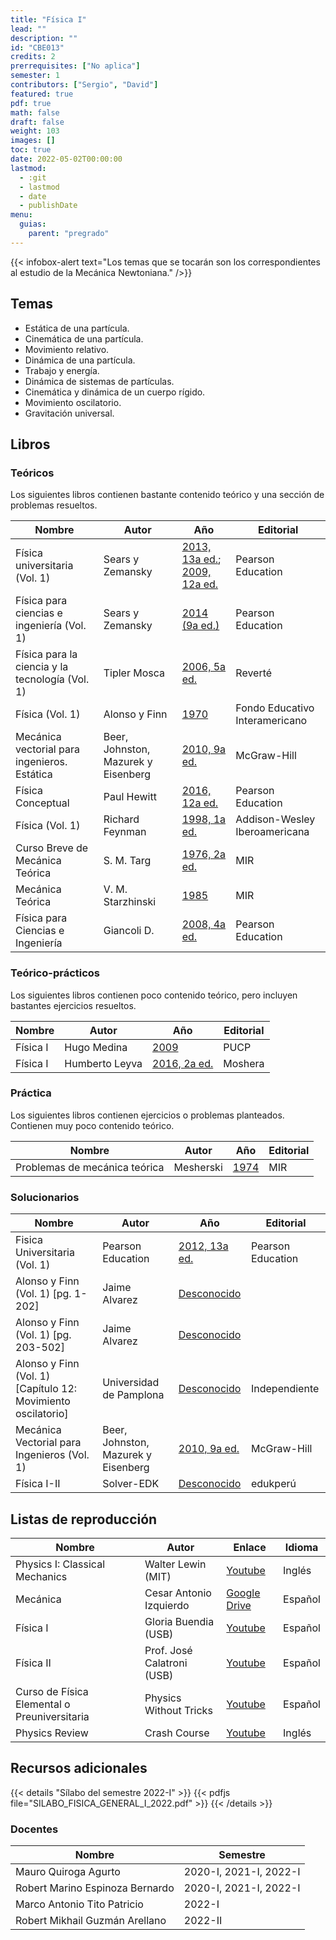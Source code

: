 ```yaml
---
title: "Física I"
lead: ""
description: ""
id: "CBE013"
credits: 2
prerrequisites: ["No aplica"]
semester: 1
contributors: ["Sergio", "David"]
featured: true
pdf: true
math: false
draft: false
weight: 103
images: []
toc: true
date: 2022-05-02T00:00:00
lastmod:
  - :git
  - lastmod
  - date
  - publishDate
menu:
  guias:
    parent: "pregrado"
---
```


{{< infobox-alert text="Los temas que se tocarán son los correspondientes al estudio de la Mecánica Newtoniana." />}}

## Temas

- Estática de una partícula.
- Cinemática de una partícula.
- Movimiento relativo.
- Dinámica de una partícula.
- Trabajo y energía.
- Dinámica de sistemas de partículas.
- Cinemática y dinámica de un cuerpo rígido.
- Movimiento oscilatorio.
- Gravitación universal.

## Libros

### Teóricos

Los siguientes libros contienen bastante contenido teórico y una sección de problemas resueltos.

| Nombre | Autor | Año | Editorial |
| ------ | ----- | --- | --------- |
| Física universitaria (Vol. 1) | Sears y Zemansky | [2013, 13a ed.](https://drive.google.com/file/d/1JEhFy-xIF3U1chhclBM0dmnONwiHJY9q/view?usp=sharing); [2009, 12a ed.](https://drive.google.com/file/d/1wlr58KYJJmywtvoaWgdPEkSUR4KbYOFv/view?usp=sharing) | Pearson Education |
| Física para ciencias e ingeniería (Vol. 1) | Sears y Zemansky | [2014 (9a ed.)](https://drive.google.com/file/d/1kRXGXKdSE_8mrBfGFazXGblwVQgY6KuR/view?usp=sharing) | Pearson Education |
| Física para la ciencia y la tecnología (Vol. 1) | Tipler Mosca | [2006, 5a ed.](https://drive.google.com/file/d/1ANwciKHwuf5taBL1Ur9MQMTn0sH1Y1He/view?usp=sharing) | Reverté |
| Física (Vol. 1) | Alonso y Finn | [1970](https://drive.google.com/file/d/1ZX393SP2QQZWjvls7Bq0okk17ETNYqR_/view?usp=sharing) | Fondo Educativo Interamericano |
| Mecánica vectorial para ingenieros. Estática | Beer, Johnston, Mazurek y Eisenberg | [2010, 9a ed.](https://drive.google.com/file/d/1c0WeL6fD4ISaQzLmZ_RKQmNIPM8zJJ2-/view?usp=sharing) | McGraw-Hill |
| Física Conceptual | Paul Hewitt | [2016, 12a ed.](https://drive.google.com/file/d/1ukRMKXK7_zGL4SvI4ESA3o1YHWbcGBqq/view?usp=sharing) | Pearson Education |
| Física (Vol. 1) | Richard Feynman | [1998, 1a ed.](https://drive.google.com/file/d/12gFMMPcbVMV8am6Q-5kEUyGpIy-IeGCv/view?usp=sharing) | Addison-Wesley Iberoamericana |
| Curso Breve de Mecánica Teórica | S. M. Targ | [1976, 2a ed.](https://drive.google.com/file/d/1n10yw7WStpmGve3wex2Q4QW5ivA7HIJf/view?usp=sharing) | MIR |
| Mecánica Teórica | V. M. Starzhinski | [1985](https://drive.google.com/file/d/1ouvHaGp0dMuaZZqMXqzQXN94R7tCePBk/view?usp=sharing) | MIR |
| Física para Ciencias e Ingeniería | Giancoli D. | [2008, 4a ed.](https://drive.google.com/file/d/1xYt66a40fK_XTcrXUYMra1t6pa6xHv3t/view?usp=sharing) | Pearson Education |

### Teórico-prácticos

Los siguientes libros contienen poco contenido teórico, pero incluyen bastantes ejercicios resueltos.

| Nombre | Autor | Año | Editorial |
| ------ | ----- | --- | --------- |
| Física I | Hugo Medina | [2009](https://drive.google.com/file/d/1gQzL-z6YMftta-CWSCKwxO9VncHe39tH/view?usp=sharing) | PUCP |
| Física I | Humberto Leyva | [2016, 2a ed.](https://drive.google.com/file/d/1gQzL-z6YMftta-CWSCKwxO9VncHe39tH/view?usp=sharing) | Moshera |

### Práctica

Los siguientes libros contienen ejercicios o problemas planteados. Contienen muy poco contenido teórico.

| Nombre | Autor | Año | Editorial |
| ------ | ----- | --- | --------- |
| Problemas de mecánica teórica | Mesherski | [1974](https://drive.google.com/file/d/1iRjjOL-ZCwweA3UmlfW8K2dR7Ke3VQlN/view?usp=sharing) | MIR |

### Solucionarios

| Nombre | Autor | Año | Editorial |
| ------ | ----- | --- | --------- |
| Fisica Universitaria (Vol. 1) | Pearson Education | [2012, 13a ed.](https://drive.google.com/file/d/1_UpvQgQ_yh5nkg1XeJm6ctogEoSW_i2_/view?usp=sharing) | Pearson Education |
| Alonso y Finn (Vol. 1) [pg. 1-202] | Jaime Alvarez | [Desconocido](https://drive.google.com/file/d/1K__9UbHiV-zK_9W0OFXNodqmPeBUPrSS/view?usp=sharing) |  |
| Alonso y Finn (Vol. 1) [pg. 203-502] | Jaime Alvarez | [Desconocido](https://drive.google.com/file/d/13OMQL4dTcSSHvmW9rn0o4XNA1SV9cZHE/view?usp=sharing) |  |
| Alonso y Finn (Vol. 1) [Capítulo 12: Movimiento oscilatorio] | Universidad de Pamplona | [Desconocido](https://drive.google.com/file/d/1vkNnUUv-CPlMVxZ89LUeNsitNztRMoSr/view?usp=sharing) | Independiente |
| Mecánica Vectorial para Ingenieros (Vol. 1) | Beer, Johnston, Mazurek y Eisenberg | [2010, 9a ed.](https://drive.google.com/file/d/1xWCrk9weiesvlw0liBn5VZa1QVrjaZGt/view?usp=sharing) | McGraw-Hill |
| Física I-II | Solver-EDK | [Desconocido](https://drive.google.com/file/d/1yJsduv6yFb5iwXis-MBNB14J7FlCG9Zz/view?usp=sharing) | edukperú |

## Listas de reproducción

|Nombre|Autor|Enlace|Idioma|
|------|-----|------|------|
|Physics I: Classical Mechanics|Walter Lewin (MIT)|[Youtube](https://www.youtube.com/playlist?list=PLw3pvR_YJeRcMaubDZvkjayqDJT4Tx47A)|Inglés|
|Mecánica|Cesar Antonio Izquierdo|[Google Drive](https://drive.google.com/drive/folders/18B3PYI72WK3w5yEqShKKmr8hMpv4WXYy?usp=sharing)|Español|
|Física I|Gloria Buendia (USB)|[Youtube](https://www.youtube.com/playlist?list=PLCA5AED3D38F393C5)|Español|
|Física II|Prof. José Calatroni (USB)|[Youtube](https://www.youtube.com/playlist?list=PLC11B12C9A476DA41)|Español|
|Curso de Física Elemental o Preuniversitaria|Physics Without Tricks|[Youtube](https://www.youtube.com/playlist?list=PLpuCD1rv2i4oWFYKXsyn8WGpzsxGUqvFq)|Español|
|Physics Review |Crash Course|[Youtube](https://youtube.com/playlist?list=PL8dPuuaLjXtN0ge7yDk_UA0ldZJdhwkoV)|Inglés|

## Recursos adicionales

{{< details "Sílabo del semestre 2022-I" >}}
{{< pdfjs file="SILABO_FISICA_GENERAL_I_2022.pdf" >}}
{{< /details >}}

### Docentes

| Nombre | Semestre |
| ------ | -------- |
| Mauro Quiroga Agurto | 2020-I, 2021-I, 2022-I |
| Robert Marino Espinoza Bernardo | 2020-I, 2021-I, 2022-I |
| Marco Antonio Tito Patricio | 2022-I |
| Robert Mikhail Guzmán Arellano | 2022-II |
